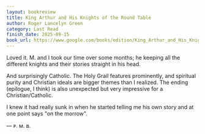 ```yaml
---
layout: bookreview
title: King Arthur and His Knights of the Round Table
author: Roger Lancelyn Green
category: Last Read
finish_date: 2025-09-15
book_url: https://www.google.com/books/edition/King_Arthur_and_His_Knights_of_the_Round/mwfWDwAAQBAJ?hl=en
---
```

Loved it. M. and I took our time over some months; he keeping all the different knights and their stories straight in his head.

And surprisingly Catholic. The Holy Grail features prominently, and spiritual purity and Christian ideals are bigger themes than I realized. The ending (epilogue, I think) is also unexpected but very impressive for a Christian/Catholic.

I knew it had really sunk in when he started telling me his own story and at one point says "on the morrow".

— ᴘ. ᴍ. ʙ.